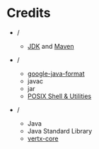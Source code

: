 # Credits

- /
    - [JDK](https://github.com/openjdk/jdk) and [Maven](https://github.com/apache/maven)

- /
    - [google-java-format](https://github.com/google/google-java-format)
    - javac
    - jar
    - [POSIX Shell & Utilities](https://pubs.opengroup.org/onlinepubs/9799919799)

- /
    - Java
    - Java Standard Library
    - [vertx-core](https://github.com/eclipse-vertx/vert.x)
